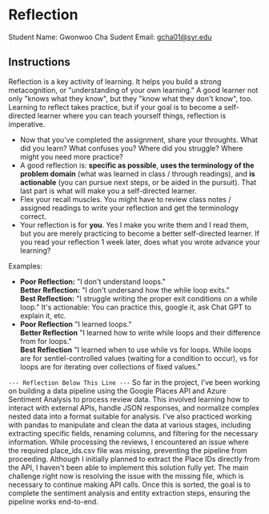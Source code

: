 # Reflection

Student Name:  Gwonwoo Cha
Sudent Email:  gcha01@syr.edu

## Instructions

Reflection is a key activity of learning. It helps you build a strong metacognition, or "understanding of your own learning." A good learner not only "knows what they know", but they "know what they don't know", too. Learning to reflect takes practice, but if your goal is to become a self-directed learner where you can teach yourself things, reflection is imperative.

- Now that you've completed the assignment, share your throughts. What did you learn? What confuses you? Where did you struggle? Where might you need more practice?
- A good reflection is: **specific as possible**,  **uses the terminology of the problem domain** (what was learned in class / through readings), and **is actionable** (you can pursue next steps, or be aided in the pursuit). That last part is what will make you a self-directed learner.
- Flex your recall muscles. You might have to review class notes / assigned readings to write your reflection and get the terminology correct.
- Your reflection is for **you**. Yes I make you write them and I read them, but you are merely practicing to become a better self-directed learner. If you read your reflection 1 week later, does what you wrote advance your learning?

Examples:

- **Poor Reflection:**  "I don't understand loops."   
**Better Reflection:** "I don't undersand how the while loop exits."   
**Best Reflection:** "I struggle writing the proper exit conditions on a while loop." It's actionable: You can practice this, google it, ask Chat GPT to explain it, etc. 
-  **Poor Reflection** "I learned loops."   
**Better Reflection** "I learned how to write while loops and their difference from for loops."   
**Best Reflection** "I learned when to use while vs for loops. While loops are for sentiel-controlled values (waiting for a condition to occur), vs for loops are for iterating over collections of fixed values."

`--- Reflection Below This Line ---`
So far in the project, I’ve been working on building a data pipeline using the Google Places API and Azure Sentiment Analysis to process review data. This involved learning how to interact with external APIs, handle JSON responses, and normalize complex nested data into a format suitable for analysis. I’ve also practiced working with pandas to manipulate and clean the data at various stages, including extracting specific fields, renaming columns, and filtering for the necessary information. While processing the reviews, I encountered an issue where the required place_ids.csv file was missing, preventing the pipeline from proceeding. Although I initially planned to extract the Place IDs directly from the API, I haven't been able to implement this solution fully yet. The main challenge right now is resolving the issue with the missing file, which is necessary to continue making API calls. Once this is sorted, the goal is to complete the sentiment analysis and entity extraction steps, ensuring the pipeline works end-to-end.
